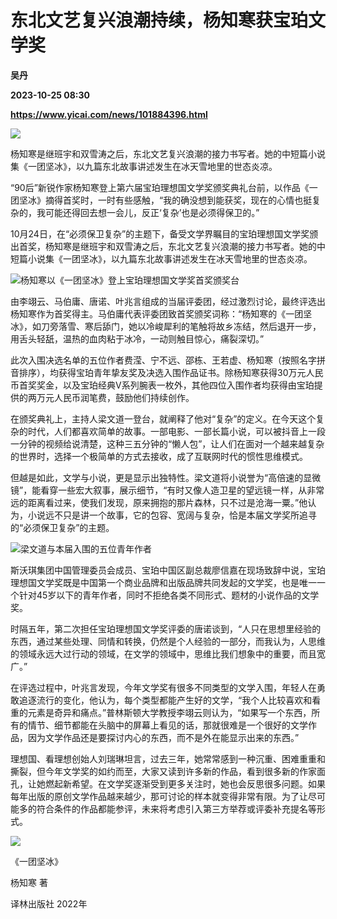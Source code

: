 # 东北文艺复兴浪潮持续，杨知寒获宝珀文学奖
**吴丹**

**2023-10-25 08:30**

**https://www.yicai.com/news/101884396.html**

![](https://imgcdn.yicai.com/uppics/slides/2023/10/e25bf951b4a0fd7fe0b863f6c4a5e968.jpg)

杨知寒是继班宇和双雪涛之后，东北文艺复兴浪潮的接力书写者。她的中短篇小说集《一团坚冰》，以九篇东北故事讲述发生在冰天雪地里的世态炎凉。

“90后”新锐作家杨知寒登上第六届宝珀理想国文学奖颁奖典礼台前，以作品《一团坚冰》摘得首奖时，一时有些感触，“我的确没想到能获奖，现在的心情也挺复杂的，我可能还得回去想一会儿，反正‘复杂’也是必须得保卫的。”

10月24日，在“必须保卫复杂”的主题下，备受文学界瞩目的宝珀理想国文学奖颁出首奖，杨知寒是继班宇和双雪涛之后，东北文艺复兴浪潮的接力书写者。她的中短篇小说集《一团坚冰》，以九篇东北故事讲述发生在冰天雪地里的世态炎凉。

![杨知寒以《一团坚冰》登上宝珀理想国文学奖首奖颁奖台](https://imgcdn.yicai.com/uppics/images/2023/10/ce8890f78052f84249dc4377fd525f7c.jpg)

由李翊云、马伯庸、唐诺、叶兆言组成的当届评委团，经过激烈讨论，最终评选出杨知寒作为首奖得主。马伯庸代表评委团致首奖颁奖词称：“杨知寒的《一团坚冰》，如刀旁落雪、寒后舔门，她以冷峻犀利的笔触将故乡冻结，然后退开一步，用舌头轻舐，温热的血肉粘于冰冷，一动则触目惊心，痛裂深切。”

此次入围决选名单的五位作者费滢、宁不远、邵栋、王若虚、杨知寒（按照名字拼音排序），均获得宝珀青年挚友奖及决选入围作品证书。除杨知寒获得30万元人民币首奖奖金，以及宝珀经典V系列腕表一枚外，其他四位入围作者均获得由宝珀提供的两万元人民币润笔费，鼓励他们持续创作。

在颁奖典礼上，主持人梁文道一登台，就阐释了他对“复杂”的定义。在今天这个复杂的时代，人们都喜欢简单的故事。一部电影、一部长篇小说，可以被抖音上一段一分钟的视频给说清楚，这种三五分钟的“懒人包”，让人们在面对一个越来越复杂的世界时，选择一个极简单的方式去接收，成了互联网时代的惯性思维模式。

但越是如此，文学与小说，更是显示出独特性。梁文道将小说誉为“高倍速的显微镜”，能看穿一些宏大叙事，展示细节，“有时又像人造卫星的望远镜一样，从非常远的距离看过来，使我们发现，原来拥抱的那片森林，只不过是沧海一粟。”他认为，小说远不只是讲一个故事，它的包容、宽阔与复杂，恰是本届文学奖所追寻的“必须保卫复杂”的主题。

![梁文道与本届入围的五位青年作者](https://imgcdn.yicai.com/uppics/images/2023/10/cdfbcee0605ac6680a36529a900a2f74.jpg)

斯沃琪集团中国管理委员会成员、宝珀中国区副总裁廖信嘉在现场致辞中说，宝珀理想国文学奖既是中国第一个商业品牌和出版品牌共同发起的文学奖，也是唯一一个针对45岁以下的青年作者，同时不拒绝各类不同形式、题材的小说作品的文学奖。

时隔五年，第二次担任宝珀理想国文学奖评委的唐诺谈到，“人只在思想里经验的东西，通过某些处理、同情和转换，仍然是个人经验的一部分，而我认为，人思维的领域永远大过行动的领域，在文学的领域中，思维比我们想象中的重要，而且宽广。”

在评选过程中，叶兆言发现，今年文学奖有很多不同类型的文学入围，年轻人在勇敢追逐流行的变化，他认为，每个类型都能产生好的文学，“我个人比较喜欢和看重的元素是奇异和痛点。”普林斯顿大学教授李翊云则认为，“如果写一个东西，所有的情节、细节都能在头脑中的屏幕上看见的话，那就很难是一个很好的文学作品，因为文学作品还是要探讨内心的东西，而不是外在能显示出来的东西。”

理想国、看理想创始人刘瑞琳坦言，过去三年，她常常感到一种沉重、困难重重和撕裂，但今年文学奖的如约而至，大家又读到许多新的作品，看到很多新的作家面孔，让她燃起新希望。在文学奖逐渐受到更多关注时，她也会反思很多问题。如果每年出版的原创文学作品越来越少，那可讨论的样本就变得非常有限。为了让尽可能多的符合条件的作品都能参评，未来将考虑引入第三方举荐或评委补充提名等形式。

![](https://imgcdn.yicai.com/uppics/images/2023/10/9385be129951e87316fdd9a413a63e40.jpg)

《一团坚冰》

杨知寒 著

译林出版社 2022年